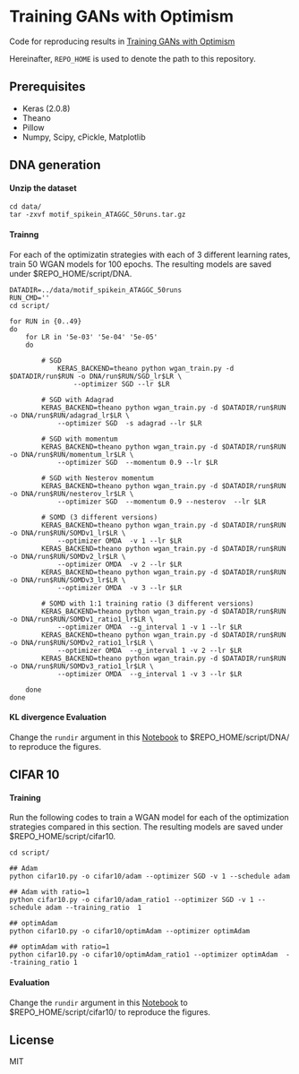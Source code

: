 # Training GANs with Optimism
Code for reproducing results in [Training GANs with Optimism]()

Hereinafter,  `REPO_HOME` is used to denote the path to this repository.

## Prerequisites
- Keras (2.0.8)
- Theano
- Pillow
- Numpy, Scipy, cPickle, Matplotlib

## DNA generation

#### Unzip the dataset 

```
cd data/
tar -zxvf motif_spikein_ATAGGC_50runs.tar.gz
```

#### Trainng
For each of the optimizatin strategies with each of 3 different learning rates, train 50 WGAN models for 100 epochs. The resulting models are saved under $REPO_HOME/script/DNA.

```
DATADIR=../data/motif_spikein_ATAGGC_50runs
RUN_CMD=''
cd script/

for RUN in {0..49}
do
	for LR in '5e-03' '5e-04' '5e-05'
	do
		
		# SGD
        	KERAS_BACKEND=theano python wgan_train.py -d $DATADIR/run$RUN -o DNA/run$RUN/SGD_lr$LR \
        		--optimizer SGD --lr $LR
        
		# SGD with Adagrad
		KERAS_BACKEND=theano python wgan_train.py -d $DATADIR/run$RUN -o DNA/run$RUN/adagrad_lr$LR \
			--optimizer SGD  -s adagrad --lr $LR

		# SGD with momentum
		KERAS_BACKEND=theano python wgan_train.py -d $DATADIR/run$RUN -o DNA/run$RUN/momentum_lr$LR \
			--optimizer SGD  --momentum 0.9 --lr $LR

		# SGD with Nesterov momentum
		KERAS_BACKEND=theano python wgan_train.py -d $DATADIR/run$RUN -o DNA/run$RUN/nesterov_lr$LR \
			--optimizer SGD  --momentum 0.9 --nesterov  --lr $LR

		# SOMD (3 different versions)
		KERAS_BACKEND=theano python wgan_train.py -d $DATADIR/run$RUN -o DNA/run$RUN/SOMDv1_lr$LR \
			--optimizer OMDA  -v 1 --lr $LR
		KERAS_BACKEND=theano python wgan_train.py -d $DATADIR/run$RUN -o DNA/run$RUN/SOMDv2_lr$LR \
			--optimizer OMDA  -v 2 --lr $LR
		KERAS_BACKEND=theano python wgan_train.py -d $DATADIR/run$RUN -o DNA/run$RUN/SOMDv3_lr$LR \
			--optimizer OMDA  -v 3 --lr $LR

		# SOMD with 1:1 training ratio (3 different versions)
		KERAS_BACKEND=theano python wgan_train.py -d $DATADIR/run$RUN -o DNA/run$RUN/SOMDv1_ratio1_lr$LR \
			--optimizer OMDA  --g_interval 1 -v 1 --lr $LR
		KERAS_BACKEND=theano python wgan_train.py -d $DATADIR/run$RUN -o DNA/run$RUN/SOMDv2_ratio1_lr$LR \
			--optimizer OMDA  --g_interval 1 -v 2 --lr $LR
		KERAS_BACKEND=theano python wgan_train.py -d $DATADIR/run$RUN -o DNA/run$RUN/SOMDv3_ratio1_lr$LR \
			--optimizer OMDA  --g_interval 1 -v 3 --lr $LR

	done
done
```

#### KL divergence Evaluation
Change the `rundir` argument in this [Notebook](https://github.com/vsyrgkanis/GAN_training/blob/master/notebooks/DNA-eval.ipynb) to $REPO_HOME/script/DNA/ to reproduce the figures.

## CIFAR 10

#### Training

Run the following codes to train a WGAN model for each of the optimization strategies compared in this section. The resulting models are saved under $REPO_HOME/script/cifar10.

```
cd script/

## Adam
python cifar10.py -o cifar10/adam --optimizer SGD -v 1 --schedule adam

## Adam with ratio=1
python cifar10.py -o cifar10/adam_ratio1 --optimizer SGD -v 1 --schedule adam --training_ratio  1

## optimAdam
python cifar10.py -o cifar10/optimAdam --optimizer optimAdam

## optimAdam with ratio=1
python cifar10.py -o cifar10/optimAdam_ratio1 --optimizer optimAdam  --training_ratio 1
```

#### Evaluation
Change the `rundir` argument in this [Notebook](https://github.com/vsyrgkanis/GAN_training/blob/master/notebooks/CIFAR10-eval.ipynb) to $REPO_HOME/script/cifar10/ to reproduce the figures.

## License
MIT
